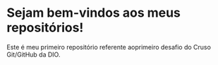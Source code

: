 # Sejam bem-vindos aos meus repositórios!
Este é meu primeiro repositório referente aoprimeiro desafio do Cruso Git/GitHub da DIO.


